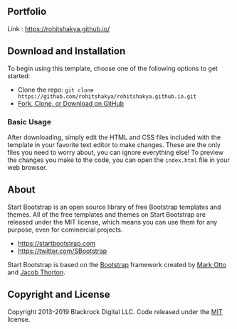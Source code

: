 ## Portfolio
Link : https://rohitshakya.github.io/

## Download and Installation
To begin using this template, choose one of the following options to get started:
* Clone the repo: `git clone https://github.com/rohitshakya/rohitshakya.github.io.git`
* [Fork, Clone, or Download on GitHub](https://github.com/rohitshakya/rohitshakya.github.io.git)

### Basic Usage

After downloading, simply edit the HTML and CSS files included with the template in your favorite text editor to make changes. These are the only files you need to worry about, you can ignore everything else! To preview the changes you make to the code, you can open the `index.html` file in your web browser.

## About

Start Bootstrap is an open source library of free Bootstrap templates and themes. All of the free templates and themes on Start Bootstrap are released under the MIT license, which means you can use them for any purpose, even for commercial projects.

* https://startbootstrap.com
* https://twitter.com/SBootstrap

Start Bootstrap is based on the [Bootstrap](http://getbootstrap.com/) framework created by [Mark Otto](https://twitter.com/mdo) and [Jacob Thorton](https://twitter.com/fat).

## Copyright and License

Copyright 2013-2019 Blackrock Digital LLC. Code released under the [MIT](https://github.com/BlackrockDigital/startbootstrap-resume/blob/gh-pages/LICENSE) license.

